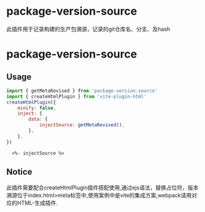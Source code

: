 # package-version-source

此插件用于记录构建的生产包溯源，记录的git仓库名、分支、及hash

# package-version-source

## Usage

```js
import { getMetaRevised } from 'package-version-source'
import { createHtmlPlugin } from 'vite-plugin-html'
createHtmlPlugin({
    minify: false,
    inject: {
        data: {
            injectSource: getMetaRevised(),
        },
    },
})
```

```html(meta位置添加)
  <%- injectSource %>
```

## Notice
此插件需要配合createHtmlPlugin插件搭配使用,通过ejs语法，替换占位符，版本溯源位于index.html>meta标签中,使用案例中是vite的集成方案,webpack请用对应的HTML-生成插件.


